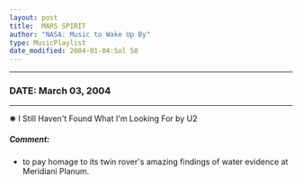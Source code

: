 ```yaml
---
layout: post
title:  MARS SPIRIT
author: "NASA: Music to Wake Up By"
type: MusicPlaylist
date_modified: 2004-01-04:Sol 58
---
```


----
### DATE: March 03, 2004
----
✺ I Still Haven't Found What I'm Looking For by U2

##### Comment:
* to pay homage to its twin rover's amazing findings of water evidence at Meridiani Planum.
